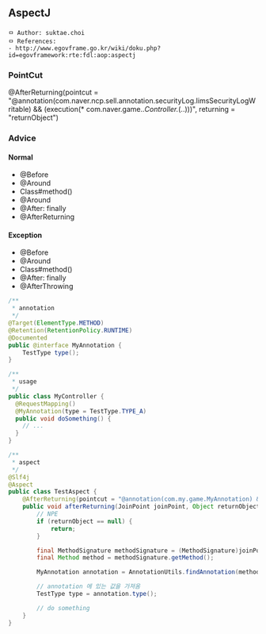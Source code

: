 ## AspectJ

```
ㅁ Author: suktae.choi
ㅁ References:
- http://www.egovframe.go.kr/wiki/doku.php?id=egovframework:rte:fdl:aop:aspectj
```

### PointCut
@AfterReturning(pointcut = "@annotation(com.naver.ncp.sell.annotation.securityLog.IimsSecurityLogWritable) && (execution(* com.naver.game..*Controller.*(..)))", returning = "returnObject")

### Advice
#### Normal
- @Before
- @Around
- Class#method()
- @Around
- @After: finally
- @AfterReturning

#### Exception
- @Before
- @Around
- Class#method()
- @After: finally
- @AfterThrowing

```java
/**
 * annotation
 */
@Target(ElementType.METHOD)
@Retention(RetentionPolicy.RUNTIME)
@Documented
public @interface MyAnnotation {
    TestType type();
}

/**
 * usage
 */
public class MyController {
  @RequestMapping()
  @MyAnnotation(type = TestType.TYPE_A)
  public void doSomething() {
    // ...
  }
}

/**
 * aspect
 */
@Slf4j
@Aspect
public class TestAspect {
    @AfterReturning(pointcut = "@annotation(com.my.game.MyAnnotation) && (execution(* com.my.game..*Controller.*(..)))", returning = "returnObject")
    public void afterReturning(JoinPoint joinPoint, Object returnObject) {
        // NPE
        if (returnObject == null) {
            return;
        }

        final MethodSignature methodSignature = (MethodSignature)joinPoint.getSignature();
        final Method method = methodSignature.getMethod();

        MyAnnotation annotation = AnnotationUtils.findAnnotation(method, MyAnnotation.class);

        // annotation 에 있는 값을 가져옴
        TestType type = annotation.type();

        // do something
    }
}
```
